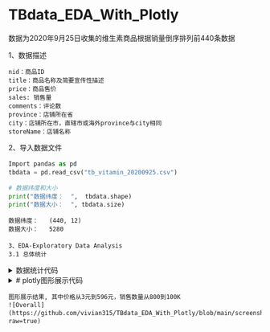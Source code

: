 # TBdata_EDA_With_Plotly

数据为2020年9月25日收集的维生素商品根据销量倒序排列前440条数据

1、数据描述

    nid：商品ID 
    title：商品名称及简要宣传性描述 
    price：商品售价 
    sales: 销售量 
    comments：评论数 
    province：店铺所在省 
    city：店铺所在市，直辖市或海外province与city相同 
    storeName：店铺名称 
  
2、导入数据文件
  ```python
  Import pandas as pd
  tbdata = pd.read_csv("tb_vitamin_20200925.csv")
  ```
  ```python
  # 数据纬度和大小
  print("数据纬度：  ",  tbdata.shape)
  print("数据大小：  ", tbdata.size)
  ```
    数据纬度：   (440, 12) 
    数据大小：   5280

    3、EDA-Exploratory Data Analysis
    3.1 总体统计
    
<details>
<summary>数据统计代码</summary>

```python
    goods = tbdata["title"].unique()
    stores = tbdata["storeName"].unique()
    pricemax = tbdata["price"].max()
    pricemin = tbdata["price"].min()
    salesmax = tbdata["sales"].max()
    salemin = tbdata["sales"].min()
``` 

</details>
 
<details>
    <summary># plotly图形展示代码 </summary>
    
 ``` python
   # plotly图形展示
   fig = go.Figure()
    fig.add_trace(go.Indicator(
        mode="number",
        value=len(goods),
        title={'text': "商品数","font": {"color": "gold","size":20}},
        number={"font": {"color": "gold", "size": 50}},
        domain={"row": 0, "column": 0}
    ))
    fig.add_trace(go.Indicator(
        mode="number",
        value=pricemax,
        title={'text': "店铺数", "font": {"color": "green", "size": 20}},
        number={"font": {"color": "green", "size": 50}},
        domain={"row": 0, "column": 1}
    ))
    fig.add_trace(go.Indicator(
        mode="number+delta",
        value=pricemax,
        title={'text': "价格区间", "font": {"color": "blue", "size": 20}},
        number={'prefix': "¥", "font": {"color": "blue", "size": 40}},
        delta={'position': "bottom", 'reference': pricemax - pricemin},
        domain={"row": 0, "column": 2}
    ))
    fig.add_trace(go.Indicator(
        mode="number+delta",
        value=salesmax,
        title={'text': "销量区间", "font": {"color": "red", "size": 20}},
        number={"font": {"color": "red", "size": 40}},
        delta={'position': "bottom", 'reference': salesmax - salemin},
        domain={"row": 0, "column": 3}
    ))    
    fig.add_trace(go.Indicator(
        mode="number",
        value=len(stores),
        title={'text': "店铺数","font": {"color": "gray","size":20}},
        number={"font": {"color": "gray", "size": 50}},
        domain={"row": 0, "column": 4}
    ))
    fig.update_layout(
        grid={'rows': 1, 'columns': 5, 'pattern': "independent"})
    fig.show()
```    
</details>
    
    图形展示结果, 其中价格从3元到596元，销售数量从800到100K
    ![Overall](https://github.com/vivian315/TBdata_EDA_With_Plotly/blob/main/screenshots/p5.png?raw=true)
